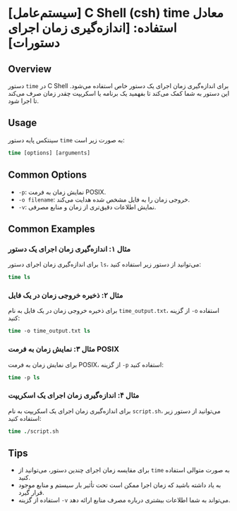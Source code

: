 # [سیستم‌عامل] C Shell (csh) time معادل استفاده: [اندازه‌گیری زمان اجرای دستورات]

## Overview
دستور `time` در C Shell برای اندازه‌گیری زمان اجرای یک دستور خاص استفاده می‌شود. این دستور به شما کمک می‌کند تا بفهمید یک برنامه یا اسکریپت چقدر زمان صرف می‌کند تا اجرا شود.

## Usage
سینتکس پایه دستور `time` به صورت زیر است:

```csh
time [options] [arguments]
```

## Common Options
- `-p`: نمایش زمان به فرمت POSIX.
- `-o filename`: خروجی زمان را به فایل مشخص شده هدایت می‌کند.
- `-v`: نمایش اطلاعات دقیق‌تری از زمان و منابع مصرفی.

## Common Examples
### مثال ۱: اندازه‌گیری زمان اجرای یک دستور
برای اندازه‌گیری زمان اجرای دستور `ls`، می‌توانید از دستور زیر استفاده کنید:

```csh
time ls
```

### مثال ۲: ذخیره خروجی زمان در یک فایل
برای ذخیره خروجی زمان در یک فایل به نام `time_output.txt`، از گزینه `-o` استفاده کنید:

```csh
time -o time_output.txt ls
```

### مثال ۳: نمایش زمان به فرمت POSIX
برای نمایش زمان به فرمت POSIX، از گزینه `-p` استفاده کنید:

```csh
time -p ls
```

### مثال ۴: اندازه‌گیری زمان اجرای یک اسکریپت
برای اندازه‌گیری زمان اجرای یک اسکریپت به نام `script.sh`، می‌توانید از دستور زیر استفاده کنید:

```csh
time ./script.sh
```

## Tips
- برای مقایسه زمان اجرای چندین دستور، می‌توانید از `time` به صورت متوالی استفاده کنید.
- به یاد داشته باشید که زمان اجرا ممکن است تحت تأثیر بار سیستم و منابع موجود قرار گیرد.
- استفاده از گزینه `-v` می‌تواند به شما اطلاعات بیشتری درباره مصرف منابع ارائه دهد.
